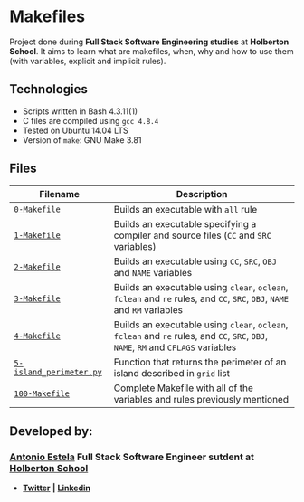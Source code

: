 # Makefiles

Project done during **Full Stack Software Engineering studies** at **Holberton School**. It aims to learn what are makefiles, when, why and how to use them (with variables, explicit and implicit rules).

## Technologies
* Scripts written in Bash 4.3.11(1)
* C files are compiled using `gcc 4.8.4`
* Tested on Ubuntu 14.04 LTS
* Version of `make`: GNU Make 3.81

## Files

| Filename | Description |
| -------- | ----------- |
| [`0-Makefile`](./0-Makefile) | Builds an executable with `all` rule |
| [`1-Makefile`](./1-Makefile) | Builds an executable specifying a compiler and source files (`CC` and `SRC` variables) |
| [`2-Makefile`](./2-Makefile) | Builds an executable using `CC`, `SRC`, `OBJ` and `NAME` variables |
| [`3-Makefile`](./3-Makefile) | Builds an executable using `clean`, `oclean`, `fclean` and `re` rules, and `CC`, `SRC`, `OBJ`, `NAME` and `RM` variables |
| [`4-Makefile`](4-Makefile) | Builds an executable using `clean`, `oclean`, `fclean` and `re` rules, and `CC`, `SRC`, `OBJ`, `NAME`, `RM` and `CFLAGS` variables  |
| [`5-island_perimeter.py`](5-island_perimeter.py) | Function that returns the perimeter of an island described in `grid` list |
| [`100-Makefile`](100-Makefile) | Complete Makefile with all of the variables and rules previously mentioned |

## Developed by:

### [**Antonio Estela**](https://github.com/AntonioEstela) Full Stack Software Engineer sutdent at [**Holberton School**](https://www.holbertonschool.com/)

- [**Twitter**](https://twitter.com/Antonio__Estela) **|** [**Linkedin**](https://www.linkedin.com/in/antonio-josé-estela-7b2a64156/)